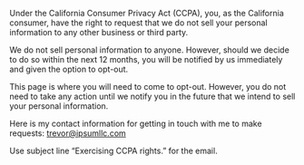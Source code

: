 Under the California Consumer Privacy Act (CCPA), you, as the California consumer, have the right to request that we do not sell your personal information to any other business or third party. 

We do not sell personal information to anyone. However, should we decide to do so within the next 12 months, you will be notified by us immediately and given the option to opt-out. 

This page is where you will need to come to opt-out. However, you do not need to take any action until we notify you in the future that we intend to sell your personal information. 

Here is my contact information for getting in touch with me to make requests: [trevor@ipsumllc.com](mailto:trevor@ipsumllc.com?subject=Exercising%20CCPA%20rights.")

Use subject line “Exercising CCPA rights.” for the email.
